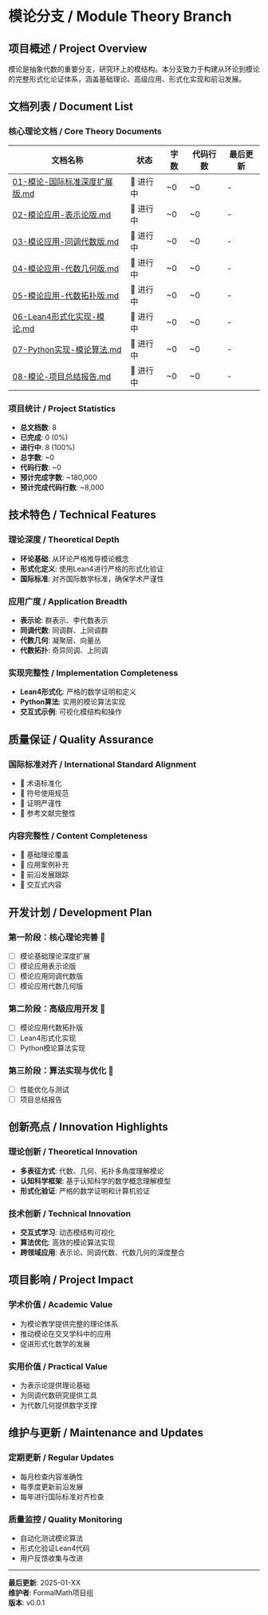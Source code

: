 # 模论分支 / Module Theory Branch

## 项目概述 / Project Overview

模论是抽象代数的重要分支，研究环上的模结构。本分支致力于构建从环论到模论的完整形式化论证体系，涵盖基础理论、高级应用、形式化实现和前沿发展。

## 文档列表 / Document List

### 核心理论文档 / Core Theory Documents

| 文档名称 | 状态 | 字数 | 代码行数 | 最后更新 |
|---------|------|------|----------|----------|
| [01-模论-国际标准深度扩展版.md](./01-模论-国际标准深度扩展版.md) | 🔄 进行中 | ~0 | ~0 | - |
| [02-模论应用-表示论版.md](./02-模论应用-表示论版.md) | 🔄 进行中 | ~0 | ~0 | - |
| [03-模论应用-同调代数版.md](./03-模论应用-同调代数版.md) | 🔄 进行中 | ~0 | ~0 | - |
| [04-模论应用-代数几何版.md](./04-模论应用-代数几何版.md) | 🔄 进行中 | ~0 | ~0 | - |
| [05-模论应用-代数拓扑版.md](./05-模论应用-代数拓扑版.md) | 🔄 进行中 | ~0 | ~0 | - |
| [06-Lean4形式化实现-模论.md](./06-Lean4形式化实现-模论.md) | 🔄 进行中 | ~0 | ~0 | - |
| [07-Python实现-模论算法.md](./07-Python实现-模论算法.md) | 🔄 进行中 | ~0 | ~0 | - |
| [08-模论-项目总结报告.md](./08-模论-项目总结报告.md) | 🔄 进行中 | ~0 | ~0 | - |

### 项目统计 / Project Statistics

- **总文档数**: 8
- **已完成**: 0 (0%)
- **进行中**: 8 (100%)
- **总字数**: ~0
- **代码行数**: ~0
- **预计完成字数**: ~180,000
- **预计完成代码行数**: ~8,000

## 技术特色 / Technical Features

### 理论深度 / Theoretical Depth

- **环论基础**: 从环论严格推导模论概念
- **形式化定义**: 使用Lean4进行严格的形式化验证
- **国际标准**: 对齐国际数学标准，确保学术严谨性

### 应用广度 / Application Breadth

- **表示论**: 群表示、李代数表示
- **同调代数**: 同调群、上同调群
- **代数几何**: 凝聚层、向量丛
- **代数拓扑**: 奇异同调、上同调

### 实现完整性 / Implementation Completeness

- **Lean4形式化**: 严格的数学证明和定义
- **Python算法**: 实用的模论算法实现
- **交互式示例**: 可视化模结构和操作

## 质量保证 / Quality Assurance

### 国际标准对齐 / International Standard Alignment

- 🔄 术语标准化
- 🔄 符号使用规范
- 🔄 证明严谨性
- 🔄 参考文献完整性

### 内容完整性 / Content Completeness

- 🔄 基础理论覆盖
- 🔄 应用案例补充
- 🔄 前沿发展跟踪
- 🔄 交互式内容

## 开发计划 / Development Plan

### 第一阶段：核心理论完善 🔄

- [ ] 模论基础理论深度扩展
- [ ] 模论应用表示论版
- [ ] 模论应用同调代数版
- [ ] 模论应用代数几何版

### 第二阶段：高级应用开发 🔄

- [ ] 模论应用代数拓扑版
- [ ] Lean4形式化实现
- [ ] Python模论算法实现

### 第三阶段：算法实现与优化 🔄

- [ ] 性能优化与测试
- [ ] 项目总结报告

## 创新亮点 / Innovation Highlights

### 理论创新 / Theoretical Innovation

- **多表征方式**: 代数、几何、拓扑多角度理解模论
- **认知科学框架**: 基于认知科学的数学概念理解模型
- **形式化验证**: 严格的数学证明和计算机验证

### 技术创新 / Technical Innovation

- **交互式学习**: 动态模结构可视化
- **算法优化**: 高效的模论算法实现
- **跨领域应用**: 表示论、同调代数、代数几何的深度整合

## 项目影响 / Project Impact

### 学术价值 / Academic Value

- 为模论教学提供完整的理论体系
- 推动模论在交叉学科中的应用
- 促进形式化数学的发展

### 实用价值 / Practical Value

- 为表示论提供理论基础
- 为同调代数研究提供工具
- 为代数几何提供数学支撑

## 维护与更新 / Maintenance and Updates

### 定期更新 / Regular Updates

- 每月检查内容准确性
- 每季度更新前沿发展
- 每年进行国际标准对齐检查

### 质量监控 / Quality Monitoring

- 自动化测试模论算法
- 形式化验证Lean4代码
- 用户反馈收集与改进

---

**最后更新**: 2025-01-XX  
**维护者**: FormalMath项目组  
**版本**: v0.0.1
